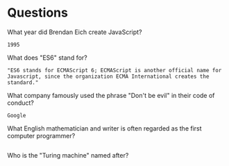 # Questions

What year did Brendan Eich create JavaScript?

```
1995

```

What does "ES6" stand for?

```
"ES6 stands for ECMAScript 6; ECMAScript is another official name for Javascript, since the organization ECMA International creates the standard."

```

What company famously used the phrase "Don't be evil" in their code of conduct?

```
Google

```

What English mathematician and writer is often regarded as the first computer programmer?

```

```

Who is the "Turing machine" named after?

```

```
